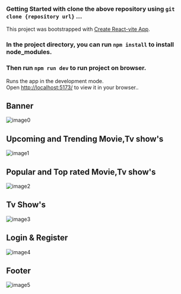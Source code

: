 ### Getting Started with clone the above repository using `git clone {repository url}` ...
This project was bootstrapped with [Create React-vite App](https://vitejs.dev/guide/).

### In the project directory, you can run `npm install` to install node_modules.
### Then run `npm run dev` to run project on browser.
Runs the app in the development mode.\
Open [http://localhost:5173/](http://localhost:5173) to view it in your browser..

## Banner
![image0](https://github.com/mAditya131/react-movie-app/assets/98808183/26e544ab-4ecc-40b5-b32e-fa640e0866f1)

## Upcoming and Trending Movie,Tv show's
![image1](https://github.com/mAditya131/react-movie-app/assets/98808183/741e40e3-0c5c-41a1-bf2b-85219b5ec4df)

## Popular and Top rated Movie,Tv show's
![image2](https://github.com/mAditya131/react-movie-app/assets/98808183/b58d1462-6434-4c09-83cf-95b9e668a6f5)

## Tv Show's
![image3](https://github.com/mAditya131/react-movie-app/assets/98808183/ee1bc5c8-8bb3-48fe-855b-7dd95cb34b8c)

## Login & Register
![image4](https://github.com/mAditya131/react-movie-app/assets/98808183/cb2a7322-15e3-4347-a75e-9072c8f64614)

## Footer
![image5](https://github.com/mAditya131/react-movie-app/assets/98808183/45eed4cd-baeb-477f-856c-2be620589fa3)
